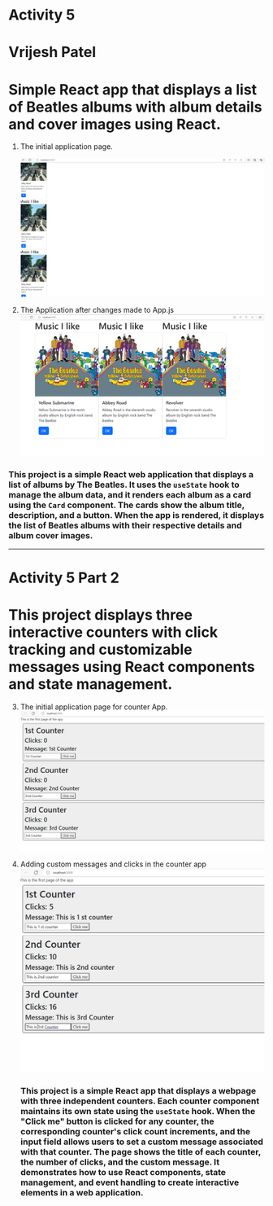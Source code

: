 # Activity 5 
# Vrijesh Patel
# Simple React app that displays a list of Beatles albums with album details and cover images using React.


1. The initial application page. 

   ![Screen shot Of 1st home page ](ss2.PNG)

2. The Application after changes made to App.js
 ![Screen shot Of 2nd home page ](ss1.PNG)

 ###  This project is a simple React web application that displays a list of albums by The Beatles. It uses the `useState` hook to manage the album data, and it renders each album as a card using the `Card` component. The cards show the album title, description, and a button. When the app is rendered, it displays the list of Beatles albums with their respective details and album cover images.
---------------------------------------------------------------------------------------------------------------------------------------------------------------------------------

 # Activity 5 Part 2 
 # This project displays three interactive counters with click tracking and customizable messages using React components and state management.
3. The initial application page for counter App.
     ![Screen shot Of 1st home page ](ss3.PNG)

4. Adding custom messages and clicks in the counter app
      ![Screen shot Of 1st home page ](ss4.PNG)

      ### This project is a simple React app that displays a webpage with three independent counters. Each counter component maintains its own state using the `useState` hook. When the "Click me" button is clicked for any counter, the corresponding counter's click count increments, and the input field allows users to set a custom message associated with that counter. The page shows the title of each counter, the number of clicks, and the custom message. It demonstrates how to use React components, state management, and event handling to create interactive elements in a web application.
